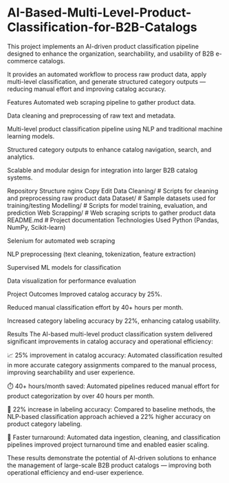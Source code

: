 # AI-Based-Multi-Level-Product-Classification-for-B2B-Catalogs
This project implements an AI-driven product classification pipeline designed to enhance the organization, searchability, and usability of B2B e-commerce catalogs.

It provides an automated workflow to process raw product data, apply multi-level classification, and generate structured category outputs — reducing manual effort and improving catalog accuracy.

Features
Automated web scraping pipeline to gather product data.

Data cleaning and preprocessing of raw text and metadata.

Multi-level product classification pipeline using NLP and traditional machine learning models.

Structured category outputs to enhance catalog navigation, search, and analytics.

Scalable and modular design for integration into larger B2B catalog systems.

Repository Structure
nginx
Copy
Edit
Data Cleaning/        # Scripts for cleaning and preprocessing raw product data
Dataset/              # Sample datasets used for training/testing
Modelling/            # Scripts for model training, evaluation, and prediction
Web Scrapping/        # Web scraping scripts to gather product data
README.md             # Project documentation
Technologies Used
Python (Pandas, NumPy, Scikit-learn)

Selenium for automated web scraping

NLP preprocessing (text cleaning, tokenization, feature extraction)

Supervised ML models for classification

Data visualization for performance evaluation

Project Outcomes
Improved catalog accuracy by 25%.

Reduced manual classification effort by 40+ hours per month.

Increased category labeling accuracy by 22%, enhancing catalog usability.

Results
The AI-based multi-level product classification system delivered significant improvements in catalog accuracy and operational efficiency:

📈 25% improvement in catalog accuracy:
Automated classification resulted in more accurate category assignments compared to the manual process, improving searchability and user experience.

⏱️ 40+ hours/month saved:
Automated pipelines reduced manual effort for product categorization by over 40 hours per month.

🎯 22% increase in labeling accuracy:
Compared to baseline methods, the NLP-based classification approach achieved a 22% higher accuracy on product category labeling.

🔄 Faster turnaround:
Automated data ingestion, cleaning, and classification pipelines improved project turnaround time and enabled easier scaling.

These results demonstrate the potential of AI-driven solutions to enhance the management of large-scale B2B product catalogs — improving both operational efficiency and end-user experience.
